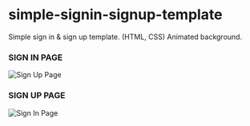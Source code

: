 # simple-signin-signup-template
Simple sign in &amp; sign up template. (HTML, CSS)
Animated background.

### **SIGN IN PAGE**
![Sign Up Page](https://i.ibb.co/tJw7h5m/Screenshot-1.png)

### **SIGN UP PAGE**
![Sign In Page](https://i.ibb.co/4d02kXJ/Screenshot-2.png)

